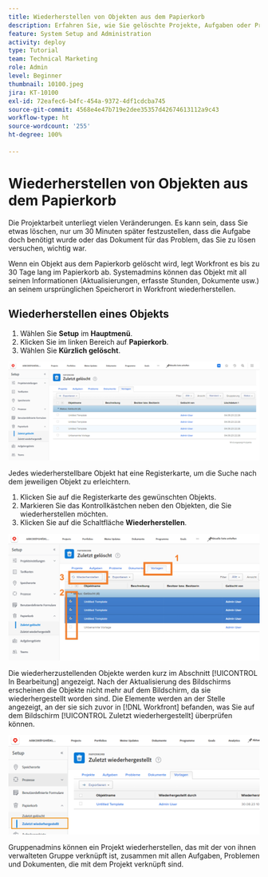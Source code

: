 ```yaml
---
title: Wiederherstellen von Objekten aus dem Papierkorb
description: Erfahren Sie, wie Sie gelöschte Projekte, Aufgaben oder Probleme im Papierkorb finden und wiederherstellen können.
feature: System Setup and Administration
activity: deploy
type: Tutorial
team: Technical Marketing
role: Admin
level: Beginner
thumbnail: 10100.jpeg
jira: KT-10100
exl-id: 72eafec6-b4fc-454a-9372-4df1cdcba745
source-git-commit: 4568e4e47b719e2dee35357d42674613112a9c43
workflow-type: ht
source-wordcount: '255'
ht-degree: 100%

---
```


# Wiederherstellen von Objekten aus dem Papierkorb

Die Projektarbeit unterliegt vielen Veränderungen. Es kann sein, dass Sie etwas löschen, nur um 30 Minuten später festzustellen, dass die Aufgabe doch benötigt wurde oder das Dokument für das Problem, das Sie zu lösen versuchen, wichtig war.

Wenn ein Objekt aus dem Papierkorb gelöscht wird, legt Workfront es bis zu 30 Tage lang im Papierkorb ab. Systemadmins können das Objekt mit all seinen Informationen (Aktualisierungen, erfasste Stunden, Dokumente usw.) an seinem ursprünglichen Speicherort in Workfront wiederherstellen.

## Wiederherstellen eines Objekts

1. Wählen Sie **Setup** im **Hauptmenü**.
1. Klicken Sie im linken Bereich auf **Papierkorb**.
1. Wählen Sie **Kürzlich gelöscht**.

![Abschnitt „Kürzlich gelöscht“ des Papierkorbs im Setup-Bereich](assets/admin-fund-recycle-bin-1.png)

Jedes wiederherstellbare Objekt hat eine Registerkarte, um die Suche nach dem jeweiligen Objekt zu erleichtern.

1. Klicken Sie auf die Registerkarte des gewünschten Objekts.
1. Markieren Sie das Kontrollkästchen neben den Objekten, die Sie wiederherstellen möchten.
1. Klicken Sie auf die Schaltfläche **Wiederherstellen**.

![Im Papierkorb ausgewählte Objekte](assets/admin-fund-recycle-bin-2.png)

Die wiederherzustellenden Objekte werden kurz im Abschnitt [!UICONTROL In Bearbeitung] angezeigt. Nach der Aktualisierung des Bildschirms erscheinen die Objekte nicht mehr auf dem Bildschirm, da sie wiederhergestellt worden sind. Die Elemente werden an der Stelle angezeigt, an der sie sich zuvor in [!DNL Workfront] befanden, was Sie auf dem Bildschirm [!UICONTROL Zuletzt wiederhergestellt] überprüfen können.

![Abschnitt „Zuletzt wiederhergestellt“ des Papierkorbs im Setup-Bereich](assets/admin-fund-recycle-bin-3.png)

Gruppenadmins können ein Projekt wiederherstellen, das mit der von ihnen verwalteten Gruppe verknüpft ist, zusammen mit allen Aufgaben, Problemen und Dokumenten, die mit dem Projekt verknüpft sind.

<!--
learn more URL
Restoring deleted items
Viewing items that have been recently restored
-->
